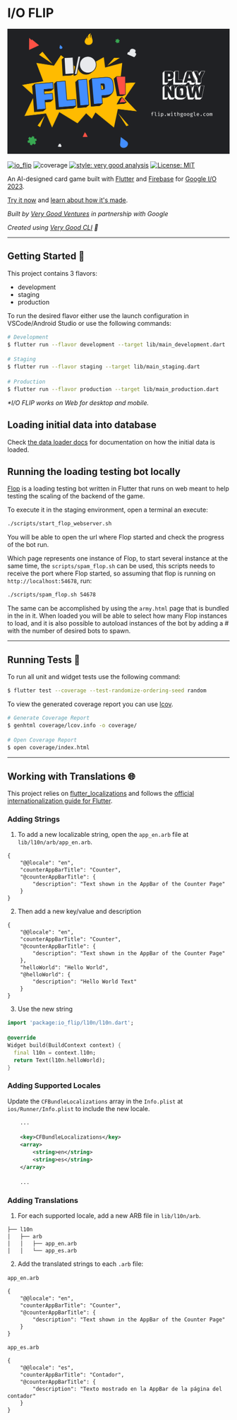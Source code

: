 # I/O FLIP

[![I/O FLIP Header][logo]][io_flip_link]

[![io_flip][build_status_badge]][workflow_link]
![coverage][coverage_badge]
[![style: very good analysis][very_good_analysis_badge]][very_good_analysis_link]
[![License: MIT][license_badge]][license_link]

An AI-designed card game built with [Flutter][flutter_link] and [Firebase][firebase_link] for [Google I/O 2023][google_io_link].

[Try it now][io_flip_link] and [learn about how it's made][how_its_made].

_Built by [Very Good Ventures][very_good_ventures_link] in partnership with Google_

_Created using [Very Good CLI][very_good_cli_link] 🤖_

---

## Getting Started 🚀

This project contains 3 flavors:

- development
- staging
- production

To run the desired flavor either use the launch configuration in VSCode/Android Studio or use the following commands:

```sh
# Development
$ flutter run --flavor development --target lib/main_development.dart

# Staging
$ flutter run --flavor staging --target lib/main_staging.dart

# Production
$ flutter run --flavor production --target lib/main_production.dart
```

_\*I/O FLIP works on Web for desktop and mobile._

## Loading initial data into database

Check [the data loader docs](api/tools/data_loader) for documentation on how the initial data is loaded.

## Running the loading testing bot locally

[Flop](./flop) is a loading testing bot written in Flutter that runs on web meant to help testing
the scaling of the backend of the game.

To execute it in the staging environment, open a terminal an execute:

```bash
./scripts/start_flop_webserver.sh
```

You will be able to open the url where Flop started and check the progress of the bot run.

Which page represents one instance of Flop, to start several instance at the same time,
the `scripts/spam_flop.sh` can be used, this scripts needs to receive the port where Flop
started, so assuming that flop is running on `http://localhost:54678`, run:

```bash
./scripts/spam_flop.sh 54678
```

The same can be accomplished by using the `army.html` page that is bundled in the in it.
When loaded you will be able to select how many Flop instances to load, and it is also possible
to autoload instances of the bot by adding a # with the number of desired bots to spawn.

---

## Running Tests 🧪

To run all unit and widget tests use the following command:

```sh
$ flutter test --coverage --test-randomize-ordering-seed random
```

To view the generated coverage report you can use [lcov](https://github.com/linux-test-project/lcov).

```sh
# Generate Coverage Report
$ genhtml coverage/lcov.info -o coverage/

# Open Coverage Report
$ open coverage/index.html
```

---

## Working with Translations 🌐

This project relies on [flutter_localizations][flutter_localizations_link] and follows the [official internationalization guide for Flutter][internationalization_link].

### Adding Strings

1. To add a new localizable string, open the `app_en.arb` file at `lib/l10n/arb/app_en.arb`.

```arb
{
    "@@locale": "en",
    "counterAppBarTitle": "Counter",
    "@counterAppBarTitle": {
        "description": "Text shown in the AppBar of the Counter Page"
    }
}
```

2. Then add a new key/value and description

```arb
{
    "@@locale": "en",
    "counterAppBarTitle": "Counter",
    "@counterAppBarTitle": {
        "description": "Text shown in the AppBar of the Counter Page"
    },
    "helloWorld": "Hello World",
    "@helloWorld": {
        "description": "Hello World Text"
    }
}
```

3. Use the new string

```dart
import 'package:io_flip/l10n/l10n.dart';

@override
Widget build(BuildContext context) {
  final l10n = context.l10n;
  return Text(l10n.helloWorld);
}
```

### Adding Supported Locales

Update the `CFBundleLocalizations` array in the `Info.plist` at `ios/Runner/Info.plist` to include the new locale.

```xml
    ...

    <key>CFBundleLocalizations</key>
	<array>
		<string>en</string>
		<string>es</string>
	</array>

    ...
```

### Adding Translations

1. For each supported locale, add a new ARB file in `lib/l10n/arb`.

```
├── l10n
│   ├── arb
│   │   ├── app_en.arb
│   │   └── app_es.arb
```

2. Add the translated strings to each `.arb` file:

`app_en.arb`

```arb
{
    "@@locale": "en",
    "counterAppBarTitle": "Counter",
    "@counterAppBarTitle": {
        "description": "Text shown in the AppBar of the Counter Page"
    }
}
```

`app_es.arb`

```arb
{
    "@@locale": "es",
    "counterAppBarTitle": "Contador",
    "@counterAppBarTitle": {
        "description": "Texto mostrado en la AppBar de la página del contador"
    }
}
```

[build_status_badge]: https://github.com/VGVentures/top_dash/actions/workflows/main.yaml/badge.svg
[coverage_badge]: coverage_badge.svg
[firebase_link]: https://firebase.google.com/
[flutter_link]: https://flutter.dev
[flutter_localizations_link]: https://api.flutter.dev/flutter/flutter_localizations/flutter_localizations-library.html
[google_io_link]: https://io.google/2023/
[how_its_made]: https://flutter.dev/flip
[internationalization_link]: https://flutter.dev/docs/development/accessibility-and-localization/internationalization
[io_flip_link]: https://flip.withgoogle.com/
[license_badge]: https://img.shields.io/badge/license-MIT-blue.svg
[license_link]: https://opensource.org/licenses/MIT
[logo]: art/readme_header.png
[very_good_analysis_badge]: https://img.shields.io/badge/style-very_good_analysis-B22C89.svg
[very_good_analysis_link]: https://pub.dev/packages/very_good_analysis
[very_good_cli_link]: https://github.com/VeryGoodOpenSource/very_good_cli
[very_good_ventures_link]: https://verygood.ventures/
[workflow_link]: https://github.com/VGVentures/top_dash/actions/workflows/main.yaml
